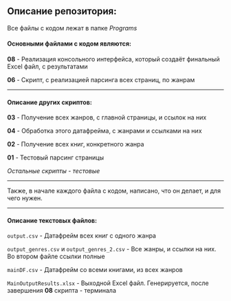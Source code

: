 ## Описание репозитория:

Все файлы с кодом лежат в папке *Programs*

#### Основными файлами с кодом являются:

**08** - Реализация консольного интерфейса, который создаёт финальный Excel файл, с результатами

**06** - Скрипт, с реализацией парсинга всех страниц, по жанрам

---

#### Описание других скриптов:

**03** - Получение всех жанров, с главной страницы, и ссылок на них

**04** - Обработка этого датафрейма, с жанрами и ссылками на них

**02** - Получение всех книг, конкретного жанра

**01** - Тестовый парсинг страницы

*Остальные скрипты - тестовые*

---

Также, в начале каждого файла с кодом, написано, что он делает, и для чего нужен.

---

#### Описание текстовых файлов:

`output.csv` - Датафрейм всех книг с одного жанра

`output_genres.csv` и `output_genres_2.csv` - Все жанры, и ссылки на них. Во втором файле ссылки полные

`mainDF.csv` - Датафрейм со всеми книгами, из всех жанров

`MainOutputResults.xlsx` - Выходной Excel файл. Генерируется, после завершения **08** скрипта - терминала
